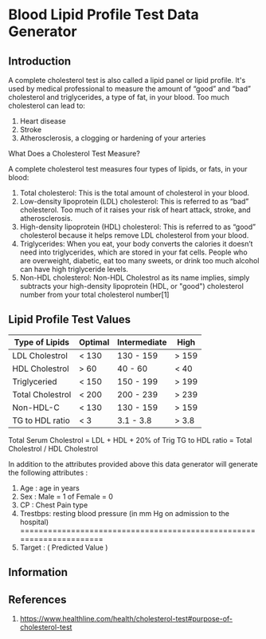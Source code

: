 # Blood Lipid Profile Test Data Generator

## Introduction
A complete cholesterol test is also called a lipid panel or lipid profile. It's used by medical professional to measure the amount of “good” and “bad” cholesterol and triglycerides, a type of fat, in your blood.
Too much cholesterol can lead to:

1. Heart disease
2. Stroke
3. Atherosclerosis, a clogging or hardening of your arteries

What Does a Cholesterol Test Measure?

A complete cholesterol test measures four types of lipids, or fats, in your blood:

1. Total cholesterol: This is the total amount of cholesterol in your blood.
2. Low-density lipoprotein (LDL) cholesterol: This is referred to as “bad” cholesterol. Too much of it raises your risk of heart attack, stroke, and atherosclerosis.
3. High-density lipoprotein (HDL) cholesterol: This is referred to as “good” cholesterol because it helps remove LDL cholesterol from your blood.
4. Triglycerides: When you eat, your body converts the calories it doesn’t need into triglycerides, which are stored in your fat cells. People who are overweight, diabetic, eat too many sweets, or drink too much alcohol can have high triglyceride levels.
5. Non-HDL cholesterol: Non-HDL Cholestrol as its name implies, simply subtracts your high-density lipoprotein (HDL, or "good") cholesterol number from your total cholesterol number[1]


## Lipid Profile Test Values 

| Type of Lipids | Optimal | Intermediate | High |
| --- | --- | --- | --- |
| LDL Cholestrol | < 130  | 130 - 159 | > 159  |
| HDL Cholestrol | > 60 | 40 - 60 | < 40 |
| Triglyceried | < 150  | 150 - 199  | > 199  |
| Total Cholestrol | < 200 | 200 - 239 | > 239 |
| Non-HDL-C | < 130 | 130 - 159 | > 159  |
| TG to HDL ratio | < 3 | 3.1 - 3.8  | > 3.8 |

Total Serum Cholestrol = LDL + HDL + 20% of Trig
TG to HDL ratio  = Total Cholestrol / HDL Cholestrol


In addition to the attributes provided above this data generator will generate the following attributes :

1. Age : age in years
2. Sex : Male = 1 of Female = 0 
3. CP : Chest Pain  type
4. Trestbps:  resting blood pressure (in mm Hg on admission to the hospital)
=====================================================================
5. Target : ( Predicted Value )

## Information 




## References

1. https://www.healthline.com/health/cholesterol-test#purpose-of-cholesterol-test